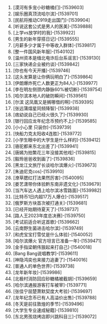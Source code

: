 
1. [漠河有多宠小砂糖橘们]-[1539603]
1. [娱乐圈真顶流哈尔滨]-[1539701]
1. [民航将推动C919走出国门]-[1539904]
1. [听说这套公式是男人的医美]-[1539888]
1. [上学vs放学时的我]-[1539922]
1. [男生的新年穿搭日记]-[1539555]
1. [月薪多少才属于中等收入群体]-[1539817]
1. [整一件国风新年服]-[1540102]
1. [温州资本是缅北电诈后台系谣言]-[1539130]
1. [三家快递企业被约谈]-[1539842]
1. [你也有今天开播]-[1539746]
1. [这头发算是让你俩玩明白了]-[1539864]
1. [伊朗爆炸死亡人数更正为84人]-[1539977]
1. [李在明左侧颈内静脉60%被切断]-[1539754]
1. [哈尔滨本地人的破防瞬间]-[1539561]
1. [尔滨 这凤凰又是搁哪借的啊]-[1539395]
1. [张远蒲熠星同频降智]-[1539938]
1. [痞幼说自己已经火很久了]-[1539930]
1. [银行回应龙年纪念币预约不上]-[1539585]
1. [小小心里 只装你]-[1539739]
1. [快船力克太阳收4连胜]-[1539772]
1. [小学生眼中的大学生是什么样的]-[1539412]
1. [骆驼都来东北出差了]-[1539941]
1. [唐嫣为拍繁花三年没接其他戏]-[1539815]
1. [毅玲爸爸收到画了]-[1539836]
1. [黑龙江文旅厅长谈哈尔滨爆火]-[1539673]
1. [朱迪尼克cos]-[1539910]
1. [潦草腮红打法果然厉害]-[1540095]
1. [娄艺潇带你体验黔东南非遗文化]-[1539679]
1. [当汽车达人遇上哈尔滨冰雪路面]-[1539982]
1. [比特币1日内超17万人爆仓]-[1539517]
1. [俄罗斯方块首次被打通关]-[1539681]
1. [已经开始期待夏天了]-[1539737]
1. [路人王2023年度总决赛]-[1539750]
1. [考试前适合听这首歌]-[1539662]
1. [云南野生菌进击哈尔滨]-[1539749]
1. [和虎宝宝打雪仗是什么体验]-[1540052]
1. [哈尔滨爆火 官方坦言已准备一年]-[1539471]
1. [金手指梁朝伟狠起来打自己]-[1540018]
1. [Bang Bang说唱教学]-[1539611]
1. [神隐鸿奕也来接力追妻了]-[1540016]
1. [普通人的单色世界]-[1539738]
1. [龙年新年妆]-[1539986]
1. [北极村消防回应砂糖橘被截胡]-[1539659]
1. [哈尔滨通报游客打车被宰]-[1539771]
1. [张佳宁屈楚萧默契度大考验]-[1539697]
1. [龙年纪念币已有人高溢价出售]-[1539788]
1. [冬天是前往敦煌的季节]-[1539496]
1. [大学生专业速成秘籍]-[1539810]
1. [东北男孩烧烤店即兴跳科目三]-[1539072]